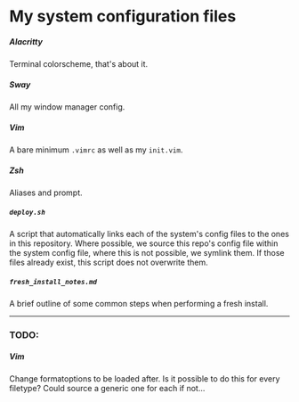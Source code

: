 # My system configuration files

##### Alacritty
Terminal colorscheme, that's about it.

##### Sway
All my window manager config.

##### Vim
A bare minimum `.vimrc` as well as my `init.vim`.

##### Zsh
Aliases and prompt.

##### `deploy.sh`
A script that automatically links each of the system's config files to the ones
in this repository. Where possible, we source this repo's config file within the
system config file, where this is not possible, we symlink them. If those files
already exist, this script does not overwrite them.

##### `fresh_install_notes.md`
A brief outline of some common steps when performing a fresh install.

---

### TODO:

##### Vim
Change formatoptions to be loaded after. Is it possible to do this for every
filetype? Could source a generic one for each if not...

